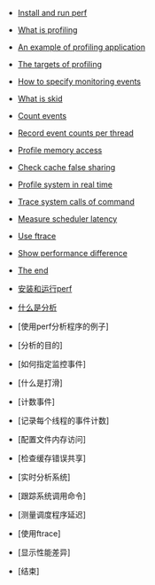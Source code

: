* [Install and run perf](posts/install-and-run-perf.md)
* [What is profiling](posts/what-is-profiling.md)
* [An example of profiling application](posts/an-example-of-profiling-application.md)
* [The targets of profiling](posts/the-targets-of-profiling.md)
* [How to specify monitoring events](posts/how-to-specify-monitoring-events.md)
* [What is skid](posts/what-is-skid.md)
* [Count events](posts/count-events.md)
* [Record event counts per thread](posts/record-event-counts-per-thread.md)
* [Profile memory access](posts/profile-memory-access.md)
* [Check cache false sharing](posts/check-cache-false-sharing.md)
* [Profile system in real time](posts/profile-system-in-real-time.md)
* [Trace system calls of command](posts/trace-system-calls-of-command.md)
* [Measure scheduler latency](posts/measure-scheduler-latency.md)
* [Use ftrace](posts/use-ftrace.md)
* [Show performance difference](posts/show-performance-difference.md)
* [The end](posts/the-end.md)

* [安装和运行perf](posts/install-and-run-perf.md)
* [什么是分析]()
* [使用perf分析程序的例子]
* [分析的目的]
* [如何指定监控事件]
* [什么是打滑]
* [计数事件]
* [记录每个线程的事件计数]
* [配置文件内存访问]
* [检查缓存错误共享]
* [实时分析系统]
* [跟踪系统调用命令]
* [测量调度程序延迟]
* [使用ftrace]
* [显示性能差异]
* [结束]